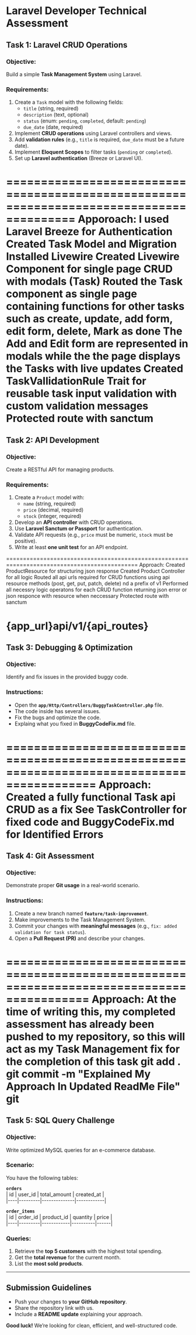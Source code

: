 # **Laravel Developer Technical Assessment**  

## **Task 1: Laravel CRUD Operations**  
### **Objective:**  
Build a simple **Task Management System** using Laravel.  

### **Requirements:**  
1. Create a `Task` model with the following fields:  
   - `title` (string, required)  
   - `description` (text, optional)  
   - `status` (enum: `pending`, `completed`, default: `pending`)  
   - `due_date` (date, required)  
2. Implement **CRUD operations** using Laravel controllers and views.  
3. Add **validation rules** (e.g., `title` is required, `due_date` must be a future date).  
4. Implement **Eloquent Scopes** to filter tasks (`pending` or `completed`).  
5. Set up **Laravel authentication** (Breeze or Laravel UI).  

========================================================================================
Apporoach: 
I used Laravel Breeze for Authentication
Created Task Model and Migration
Installed Livewire
Created Livewire Component for single page CRUD with modals (Task)
Routed the Task component as  single page containing functions for other tasks such as create, update, add form, edit form, delete, Mark as done
The Add and Edit form are represented in modals while the the page displays the Tasks with live updates 
Created TaskVallidationRule Trait for reusable task input validation with custom validation messages
Protected route with sanctum
========================================================================================


## **Task 2: API Development**  
### **Objective:**  
Create a RESTful API for managing products.  

### **Requirements:**  
1. Create a `Product` model with:  
   - `name` (string, required)  
   - `price` (decimal, required)  
   - `stock` (integer, required)  
2. Develop an **API controller** with CRUD operations.  
3. Use **Laravel Sanctum or Passport** for authentication.  
4. Validate API requests (e.g., `price` must be numeric, `stock` must be positive).  
5. Write at least **one unit test** for an API endpoint.  

=============================================================================================
Approach:
Created ProductResource for structuring json response
Created Product Controller for all logic
Routed all api urls required for CRUD functions using api resource methods (post, get, put, patch, delete) nd a prefix of v1
Performed all necessry logic operatons for each CRUD function returning json error or json responce with resource when neccessary
Protected route with sanctum

{app_url}api/v1/{api_routes}
=============================================================================================

## **Task 3: Debugging & Optimization**  
### **Objective:**  
Identify and fix issues in the provided buggy code.  

### **Instructions:**  
- Open the **`app/Http/Controllers/BuggyTaskController.php`** file.  
- The code inside has several issues.  
- Fix the bugs and optimize the code.  
- Explaing what you fixed in **BuggyCodeFix.md** file.  

===========================================================================================
Approach:
Created a fully functional Task api CRUD as a fix 
See TaskController for fixed code and BuggyCodeFix.md for Identified Errors
===========================================================================================

## **Task 4: Git Assessment**  
### **Objective:**  
Demonstrate proper **Git usage** in a real-world scenario.  

### **Instructions:**  
1. Create a new branch named **`feature/task-improvement`**.  
2. Make improvements to the Task Management System.  
3. Commit your changes with **meaningful messages** (e.g., `fix: added validation for task status`).  
4. Open a **Pull Request (PR)** and describe your changes.  

==========================================================================================
Approach:
At the time of writing this, my completed assessment has already been pushed to my repository, so this will act as my Task Management fix for the completion of this task
git add .
git commit -m "Explained My Approach In Updated ReadMe File"
git 
==========================================================================================

## **Task 5: SQL Query Challenge**  
### **Objective:**  
Write optimized MySQL queries for an e-commerce database.  

### **Scenario:**  
You have the following tables:  

**`orders`**  
| id | user_id | total_amount | created_at |  
|----|---------|--------------|------------|  

**`order_items`**  
| id | order_id | product_id | quantity | price |  
|----|---------|------------|----------|------|  

### **Queries:**  
1. Retrieve the **top 5 customers** with the highest total spending.  
2. Get the **total revenue** for the current month.  
3. List the **most sold products**.  

---

## **Submission Guidelines**  
- Push your changes to **your GitHub repository**.  
- Share the repository link with us.  
- Include a **README update** explaining your approach.  

**Good luck!** We’re looking for clean, efficient, and well-structured code.  
